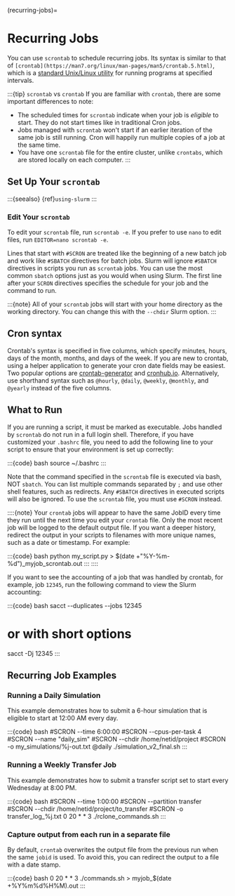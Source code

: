 (recurring-jobs)=
# Recurring Jobs

You can use `scrontab` to schedule recurring jobs. Its syntax is similar to that of `[crontab](https://man7.org/linux/man-pages/man5/crontab.5.html)`, which is a [standard Unix/Linux utility](https://en.wikipedia.org/wiki/Cron) for running programs at specified intervals.

:::{tip} `scrontab` vs `crontab`
If you are familiar with `crontab`, there are some important differences to note:
- The scheduled times for `scrontab` indicate when your job is *eligible* to start. They do not start times like in traditional Cron jobs.
- Jobs managed with `scrontab` won't start if an earlier iteration of the same job is still running. Cron will happily run multiple copies of a job at the same time.
- You have one `scrontab` file for the entire cluster, unlike `crontabs`, which are stored locally on each computer.
:::

## Set Up Your `scrontab`

:::{seealso}
{ref}`using-slurm`
:::

### Edit Your `scrontab`

To edit your `scrontab` file, run `scrontab -e`. If you prefer to use `nano` to edit files, run `EDITOR=nano scrontab -e`.

Lines that start with `#SCRON` are treated like the beginning of a new batch job and work like `#SBATCH` directives for batch jobs. Slurm will ignore `#SBATCH` directives in scripts you run as `scrontab` jobs. You can use the most common `sbatch` options just as you would when using Slurm. The first line after your `SCRON` directives specifies the schedule for your job and the command to run.

:::{note}
All of your `scrontab` jobs will start with your home directory as the working directory. You can change this with the `--chdir` Slurm option.
:::

## Cron syntax

Crontab's syntax is specified in five columns, which specify minutes, hours, days of the month, months, and days of the week. If you are new to crontab, using a helper application to generate your cron date fields may be easiest. Two popular options are [crontab-generator] and [cronhub.io]. Alternatively, use shorthand syntax such as `@hourly`, `@daily`, `@weekly`, `@monthly`, and `@yearly` instead of the five columns.

## What to Run

If you are running a script, it must be marked as executable. Jobs handled by `scrontab` do not run in a full login shell. Therefore, if you have customized your `.bashrc` file, you need to add the following line to your script to ensure that your environment is set up correctly:

:::{code} bash
source ~/.bashrc
:::

Note that the command specified in the `scrontab` file is executed via bash, NOT `sbatch`. You can list multiple commands separated by `;` and use other shell features, such as redirects. Any `#SBATCH` directives in executed scripts will also be ignored. To use the `scrontab` file, you must use `#SCRON` instead.

::::{note}
Your `crontab` jobs will appear to have the same JobID every time they run until the next time you edit your `crontab` file. Only the most recent job will be logged to the default output file. If you want a deeper history, redirect the output in your scripts to filenames with more unique names, such as a date or timestamp. For example:

:::{code} bash
python my_script.py > $(date +"%Y-%m-%d")_myjob_scrontab.out
:::
::::

If you want to see the accounting of a job that was handled by crontab, for example, job `12345`, run the following command to view the Slurm accounting:

:::{code} bash
sacct --duplicates --jobs 12345
# or with short options
sacct -Dj 12345
:::

## Recurring Job Examples

### Running a Daily Simulation

This example demonstrates how to submit a 6-hour simulation that is eligible to start at 12:00 AM every day.

:::{code} bash
#SCRON --time 6:00:00
#SCRON --cpus-per-task 4
#SCRON --name "daily_sim"
#SCRON --chdir /home/netid/project
#SCRON -o my_simulations/%j-out.txt
@daily ./simulation_v2_final.sh
:::

### Running a Weekly Transfer Job

This example demonstrates how to submit a transfer script set to start every Wednesday at 8:00 PM.

:::{code} bash
#SCRON --time 1:00:00
#SCRON --partition transfer
#SCRON --chdir /home/netid/project/to_transfer
#SCRON -o transfer_log_%j.txt
0 20 * * 3 ./rclone_commands.sh
:::

### Capture output from each run in a separate file

By default, `crontab` overwrites the output file from the previous run when the same `jobid` is used. To avoid this, you can redirect the output to a file with a date stamp.

:::{code} bash
0 20 * * 3 ./commands.sh > myjob_$(date +%Y%m%d%H%M).out
:::

[cronhub.io]: https://crontab.cronhub.io/
[crontab-generator]: http://crontab-generator.org/
